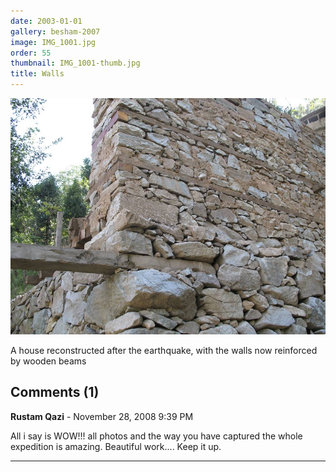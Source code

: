 ```yaml
---
date: 2003-01-01
gallery: besham-2007
image: IMG_1001.jpg
order: 55
thumbnail: IMG_1001-thumb.jpg
title: Walls
---
```


![Walls](./IMG_1001.jpg)

A house reconstructed after the earthquake, with the walls now reinforced by wooden beams

<div id="comments">

## Comments (1)

**Rustam Qazi** - November 28, 2008  9:39 PM

All i say is WOW!!!
all photos and the way you have captured the whole expedition is amazing.
Beautiful work....
Keep it up.

---

</div>